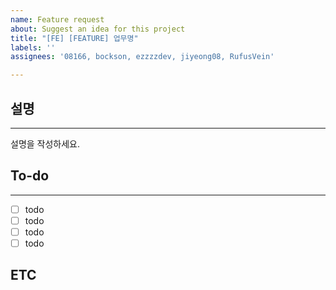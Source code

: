 ```yaml
---
name: Feature request
about: Suggest an idea for this project
title: "[FE] [FEATURE] 업무명"
labels: ''
assignees: '08166, bockson, ezzzzdev, jiyeong08, RufusVein'

---
```


## 설명
* * *
설명을 작성하세요.

## To-do
* * *
- [ ] todo
- [ ] todo
- [ ] todo
- [ ] todo

## ETC
